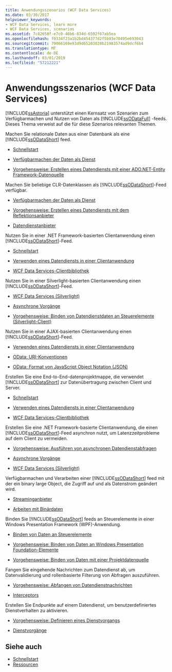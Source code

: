 ```yaml
---
title: Anwendungsszenarios (WCF Data Services)
ms.date: 03/30/2017
helpviewer_keywords:
- WCF Data Services, learn more
- WCF Data Services, scenarios
ms.assetid: 7c82658f-e7c0-46b6-834d-6592f67ab5ea
ms.openlocfilehash: f0334f23a1b2bd454377d2f5b93e70495e693043
ms.sourcegitcommit: 79066169e93d9d65203028b21983574ad9dcf6b4
ms.translationtype: MT
ms.contentlocale: de-DE
ms.lasthandoff: 03/01/2019
ms.locfileid: "57212221"
---
```

# <a name="application-scenarios-wcf-data-services"></a>Anwendungsszenarios (WCF Data Services)

[!INCLUDE[ssAstoria](../../../../includes/ssastoria-md.md)] unterstützt einen Kernsatz von Szenarien zum Verfügbarmachen und Nutzen von Daten als [!INCLUDE[ssODataFull](../../../../includes/ssodatafull-md.md)] -feeds. Dieses Thema verweist auf die für diese Szenarios relevanten Themen.

Machen Sie relationale Daten aus einer Datenbank als eine [!INCLUDE[ssODataShort](../../../../includes/ssodatashort-md.md)] feed.
- [Schnellstart](../../../../docs/framework/data/wcf/quickstart-wcf-data-services.md)

- [Verfügbarmachen der Daten als Dienst](../../../../docs/framework/data/wcf/exposing-your-data-as-a-service-wcf-data-services.md)

- [Vorgehensweise: Erstellen eines Datendiensts mit einer ADO.NET-Entity Framework-Datenquelle](../../../../docs/framework/data/wcf/create-a-data-service-using-an-adonet-ef-data-wcf.md)

Machen Sie beliebige CLR-Datenklassen als [!INCLUDE[ssODataShort](../../../../includes/ssodatashort-md.md)]-Feed verfügbar.
- [Verfügbarmachen der Daten als Dienst](../../../../docs/framework/data/wcf/exposing-your-data-as-a-service-wcf-data-services.md)

- [Vorgehensweise: Erstellen eines Datendiensts mit dem Reflektionsanbieter](../../../../docs/framework/data/wcf/create-a-data-service-using-rp-wcf-data-services.md)

- [Datendienstanbieter](../../../../docs/framework/data/wcf/data-services-providers-wcf-data-services.md)

Nutzen Sie in einer .NET Framework-basierten Clientanwendung einen [!INCLUDE[ssODataShort](../../../../includes/ssodatashort-md.md)]-Feed.
- [Schnellstart](../../../../docs/framework/data/wcf/quickstart-wcf-data-services.md)

- [Verwenden eines Datendiensts in einer Clientanwendung](../../../../docs/framework/data/wcf/using-a-data-service-in-a-client-application-wcf-data-services.md)

- [WCF Data Services-Clientbibliothek](../../../../docs/framework/data/wcf/wcf-data-services-client-library.md)

Nutzen Sie in einer Silverlight-basierten Clientanwendung einen [!INCLUDE[ssODataShort](../../../../includes/ssodatashort-md.md)]-Feed.
- [WCF Data Services (Silverlight)](https://docs.microsoft.com/previous-versions/windows/silverlight/dotnet-windows-silverlight/cc838234(v=vs.95))

- [Asynchrone Vorgänge](../../../../docs/framework/data/wcf/asynchronous-operations-wcf-data-services.md)

- [Vorgehensweise: Binden von Datendienstdaten an Steuerelemente (Silverlight-Client)](https://docs.microsoft.com/previous-versions/dotnet/wcf-data-services/ee681614(v=vs.103))

Nutzen Sie in einer AJAX-basierten Clientanwendung einen [!INCLUDE[ssODataShort](../../../../includes/ssodatashort-md.md)]-Feed.
- [Verwenden eines Datendiensts in einer Clientanwendung](../../../../docs/framework/data/wcf/using-a-data-service-in-a-client-application-wcf-data-services.md)

- [OData: URI-Konventionen](https://go.microsoft.com/fwlink/?LinkId=185564)

- [OData: Format von JavaScript Object Notation (JSON)](https://go.microsoft.com/fwlink/?LinkId=185790)

Erstellen Sie eine End-to-End-datenprojektmappe, die verwendet [!INCLUDE[ssODataShort](../../../../includes/ssodatashort-md.md)] zur Datenübertragung zwischen Client und Server.
- [Schnellstart](../../../../docs/framework/data/wcf/quickstart-wcf-data-services.md)

- [Verwenden eines Datendiensts in einer Clientanwendung](../../../../docs/framework/data/wcf/using-a-data-service-in-a-client-application-wcf-data-services.md)

- [WCF Data Services-Clientbibliothek](../../../../docs/framework/data/wcf/wcf-data-services-client-library.md)

Erstellen Sie eine .NET Framework-basierte Clientanwendung, die einen [!INCLUDE[ssODataShort](../../../../includes/ssodatashort-md.md)]-Feed asynchron nutzt, um Latenzzeitprobleme auf dem Client zu vermeiden.
- [Vorgehensweise: Ausführen von asynchronen Datendienstabfragen](../../../../docs/framework/data/wcf/how-to-execute-asynchronous-data-service-queries-wcf-data-services.md)

- [Asynchrone Vorgänge](../../../../docs/framework/data/wcf/asynchronous-operations-wcf-data-services.md)

- [WCF Data Services (Silverlight)](https://docs.microsoft.com/previous-versions/windows/silverlight/dotnet-windows-silverlight/cc838234(v=vs.95))

Verfügbarmachen und Verarbeiten einer [!INCLUDE[ssODataShort](../../../../includes/ssodatashort-md.md)] feed mit der ein binary large Object, die Zugriff auf und als Datenstrom geändert wird.
- [Streaminganbieter](../../../../docs/framework/data/wcf/streaming-provider-wcf-data-services.md)

- [Arbeiten mit Binärdaten](../../../../docs/framework/data/wcf/working-with-binary-data-wcf-data-services.md)

Binden Sie [!INCLUDE[ssODataShort](../../../../includes/ssodatashort-md.md)] feeds an Steuerelemente in einer Windows Presentation Framework (WPF)-Anwendung.
- [Binden von Daten an Steuerelemente](../../../../docs/framework/data/wcf/binding-data-to-controls-wcf-data-services.md)

- [Vorgehensweise: Binden von Daten an Windows Presentation Foundation-Elemente](../../../../docs/framework/data/wcf/bind-data-to-wpf-elements-wcf-data-services.md)

- [Vorgehensweise: Binden von Daten mit einer Projektdatenquelle](../../../../docs/framework/data/wcf/how-to-bind-data-using-a-project-data-source-wcf-data-services.md)

Fangen Sie eingehende Nachrichten zum Datendienst ab, um Datenvalidierung und rollenbasierte Filterung von Abfragen auszuführen.
- [Vorgehensweise: Abfangen von Datendienstnachrichten](../../../../docs/framework/data/wcf/how-to-intercept-data-service-messages-wcf-data-services.md)

- [Interceptors](../../../../docs/framework/data/wcf/interceptors-wcf-data-services.md)

Erstellen Sie Endpunkte auf einem Datendienst, um benutzerdefiniertes Dienstverhalten zu aktivieren.
- [Vorgehensweise: Definieren eines Dienstvorgangs](../../../../docs/framework/data/wcf/how-to-define-a-service-operation-wcf-data-services.md)

- [Dienstvorgänge](../../../../docs/framework/data/wcf/service-operations-wcf-data-services.md)

## <a name="see-also"></a>Siehe auch

- [Schnellstart](../../../../docs/framework/data/wcf/quickstart-wcf-data-services.md)
- [Ressourcen](../../../../docs/framework/data/wcf/wcf-data-services-resources.md)
